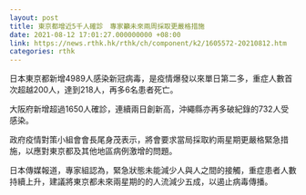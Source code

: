 ```yaml
---
layout: post
title: 東京都增近5千人確診　專家籲未來兩周採取更嚴格措施
date: 2021-08-12 17:01:27.000000000 +08:00
link: https://news.rthk.hk/rthk/ch/component/k2/1605572-20210812.htm
categories: rthk
---
```


日本東京都新增4989人感染新冠病毒，是疫情爆發以來單日第二多，重症人數首次超越200人，達到218人，再多6名患者死亡。

大阪府新增超過1650人確診，連續兩日創新高，沖繩縣亦再多破紀錄的732人受感染。

政府疫情對策小組會會長尾身茂表示，將會要求當局採取約兩星期更嚴格緊急措施，以應對東京都及其他地區病例激增的問題。

日本傳媒報道，專家組認為，緊急狀態未能減少人與人之間的接觸，重症患者人數持續上升，建議將東京都未來兩星期的的人流減少五成，以遏止病毒傳播。
